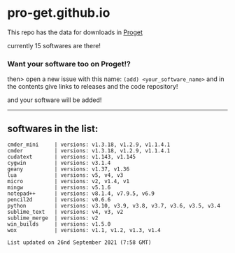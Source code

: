 # pro-get.github.io
This repo has the data for downloads in [Proget](https://pypi.org/projects/proget)

currently 15 softwares are there!

### Want your software too on Proget!?
then> open a new issue with this name: `(add) <your_software_name>` and in the contents give links to releases and the code repository!

and your software will be added!

<hr>

## softwares in the list:
```
cmder_mini     | versions: v1.3.18, v1.2.9, v1.1.4.1
cmder          | versions: v1.3.18, v1.2.9, v1.1.4.1
cudatext       | versions: v1.143, v1.145
cygwin         | versions: v3.1.4
geany          | versions: v1.37, v1.36
lua            | versions: v5, v4, v3
micro          | versions: v2, v1.4, v1
mingw          | versions: v5.1.6
notepad++      | versions: v8.1.4, v7.9.5, v6.9
pencil2d       | versions: v0.6.6
python         | versions: v3.10, v3.9, v3.8, v3.7, v3.6, v3.5, v3.4
sublime_text   | versions: v4, v3, v2
sublime_merge  | versions: v2
win_builds     | versions: v1.5.0
wox            | versions: v1.1, v1.2, v1.3, v1.4

List updated on 26nd September 2021 (7:58 GMT)
```
<!---->
